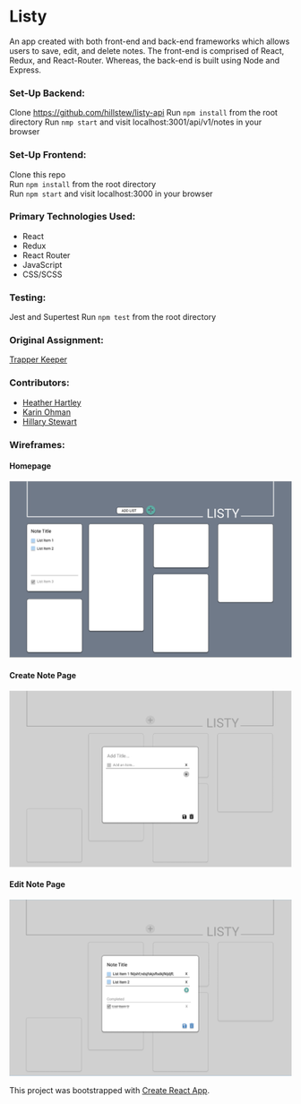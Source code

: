 # Listy

An app created with both front-end and back-end frameworks which allows users to save, edit, and delete notes. The front-end is comprised of React, Redux, and React-Router. Whereas, the back-end is built using Node and Express.

### Set-Up Backend:
Clone https://github.com/hillstew/listy-api
Run `npm install` from the root directory
Run `nmp start` and visit localhost:3001/api/v1/notes in your browser

### Set-Up Frontend:
Clone this repo  
Run `npm install` from the root directory  
Run `npm start` and visit localhost:3000 in your browser  

### Primary Technologies Used:
* React
* Redux
* React Router
* JavaScript
* CSS/SCSS

### Testing:
Jest and Supertest 
Run `npm test` from the root directory  

### Original Assignment: 
[Trapper Keeper](http://frontend.turing.io/projects/trapper-keeper.html)  

### Contributors:  
- [Heather Hartley](https://github.com/hlhartley)
- [Karin Ohman](https://github.com/kaohman)
- [Hillary Stewart](https://github.com/hillstew)

### Wireframes:
#### Homepage
![Wireframes-homepage](./public/assets/Listy-homepage-wireframe.png)
#### Create Note Page
![Wireframes-createnote](./public/assets/Listy-createnote-wireframe.png)
#### Edit Note Page
![Wireframes-editnote](./public/assets/Listy-editnote-wireframe.png)

This project was bootstrapped with [Create React App](https://github.com/facebook/create-react-app).

